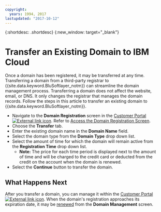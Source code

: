 ```yaml
---
copyright:
  years: 1994, 2017
lastupdated: "2017-10-12"
---
```


{:shortdesc: .shortdesc}
{:new_window: target="_blank"}

# Transfer an Existing Domain to IBM Cloud

Once a domain has been registered, it may be transferred at any time. Transferring a domain from a third-party registrar to {{site.data.keyword.BluSoftlayer_notm}} can streamline the domain management process. Transferring a domain does not affect the website, email, or DNS. It only changes the registrar that manages the domain records. Follow the steps in this article to transfer an existing domain to {{site.data.keyword.BluSoftlayer_notm}}.

* Navigate to the **Domain Registration** screen in the [Customer Portal ![External link icon](../../icons/launch-glyph.svg "External link icon")](https://control.softlayer.com/). Refer to [Access the Domain Registration Screen](use-domain-reg-screen.html).
* Choose the **Transfer** tab.
* Enter the existing domain name in the **Domain Name** field.
* Select the domain type from the **Domain Type** drop down list.
* Select the amount of time for which the domain will remain active from the **Registration Time** drop down list.
  * **Note:** The price for each time period is displayed next to the amount of time and will be charged to the credit card or deducted from the credit on the account when the domain is renewed.
* Select the **Continue** button to transfer the domain.

## What Happens Next

After you transfer a domain, you can manage it within the [Customer Portal ![External link icon](../../icons/launch-glyph.svg "External link icon")](https://control.softlayer.com/). When the domain's registration approaches its expiration date, it may be [renewed](renew-existing-domain.html) from the **Domain Management** screen.
